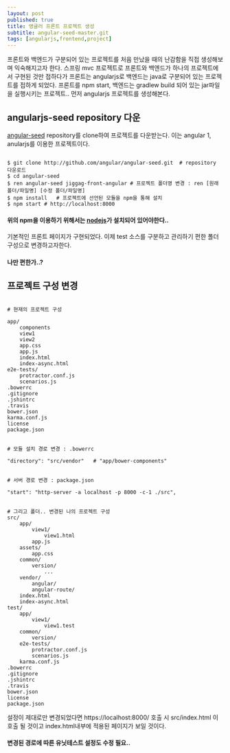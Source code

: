 ```yaml
---
layout: post
published: true
title: 앵귤러 프론트 프로젝트 생성
subtitle: angular-seed-master.git
tags: [angularjs,frontend,project]
---
```


프론트와 백엔드가 구분되어 있는 프로젝트를 처음 만났을 때의 난감함을 직접 생성해보며 익숙해지고자 한다.
스프링 mvc 프로젝트로 프론트와 백엔드가 하나의 프로젝트에서 구현된 것만 접하다가 프론트는 angularjs로 백엔드는 java로 구분되어 있는 프로젝트를 접하게 되었다.
프론트를 npm start, 백엔드는 gradlew build 되어 있는 jar파일을 실행시키는 프로젝트..
먼저 angularjs 프로젝트를 생성해본다.

## angularjs-seed repository 다운

[angular-seed](http://github.com/angular/angular-seed) repository를 clone하여 프로젝트를 다운받는다.
이는 angular 1, anularjs를 이용한 프로젝트이다.

```

$ git clone http://github.com/angular/angular-seed.git	# repository 다운로드
$ cd angular-seed
$ ren angular-seed jiggag-front-angular	# 프로젝트 폴더명 변경 : ren [원래 폴더/파일명] [수정 폴더/파일명]
$ npm install	# 프로젝트에 선언된 모듈을 npm을 통해 설치
$ npm start	# http://localhost:8000 

```

#### 위의 npm을 이용하기 위해서는 [nodejs](https://nodejs.org/en/)가 설치되어 있어야한다..

기본적인 프론트 페이지가 구현되었다.
이제 test 소스를 구분하고 관리하기 편한 폴더 구성으로 변경하고자한다.

#### 나만 편한가..?


## 프로젝트 구성 변경

```

# 현재의 프로젝트 구성

app/
	components
	view1
	view2
	app.css
	app.js
	index.html
	index-async.html
e2e-tests/
	protractor.conf.js
	scenarios.js
.bowerrc
.gitignore
.jshintrc
.travis
bower.json
karma.conf.js
license
package.json


# 모듈 설치 경로 변경 : .bowerrc

"directory": "src/vendor"	# "app/bower-components"


# 서버 경로 변경 : package.json

"start": "http-server -a localhost -p 8000 -c-1 ./src",


# 그리고 폴더.. 변경된 나의 프로젝트 구성
src/
	app/
		view1/
			view1.html
		app.js
	assets/
		app.css
	common/
		version/
			...
	vendor/
		angular/
		angular-route/
	index.html
	index-async.html
test/
	app/
		view1/
			view1.test
	common/
		version/
	e2e-tests/
		protractor.conf.js
		scenarios.js
	karma.conf.js
.bowerrc
.gitignore
.jshintrc
.travis
bower.json
license
package.json

```

설정이 제대로만 변경되었다면 https://localhost:8000/ 호출 시 src/index.html 이 호출 될 것이고
index.html내부에 적용된 페이지가 보일 것이다.

#### 변경된 경로에 따른 유닛테스트 설정도 수정 필요..
